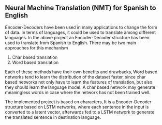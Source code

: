 ## Neural Machine Translation (NMT) for Spanish to English

Encoder-Decoders have been used in many applications to change the form of data. In terms of languages, it could be used to translate among different languages. In the above project an Encoder-Decoder structure has been used to translate from Spanish to English. There may be two main approaches for this mechanism

1. Char based translation
2. Word based translation

Each of these methods have their own benefits and drawbacks, Word based networks tend to learn the distribution of the dataset faster, since char based networks not only have to learn the features of translation, but also they should learn the language model. A char based network may generate meaningless words in case where the network has not been trained well.

The implemented project is based on characters, It is a Encoder-Decoder structure based on LSTM networks, where each sentence in the input is converted to a latent vector, afterwards fed to a LSTM network to generate the translated sentence in destination language.
